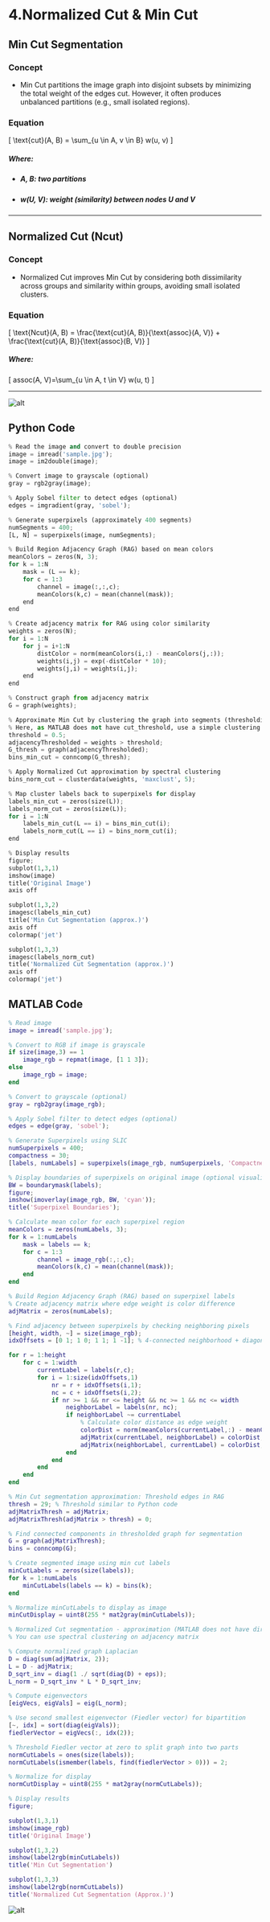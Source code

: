 # 4.Normalized Cut & Min Cut


##  Min Cut Segmentation

###  Concept

- Min Cut partitions the image graph into disjoint subsets by minimizing the total weight of the edges cut. However, it often produces unbalanced partitions (e.g., small isolated regions).

###  Equation

\[
\text{cut}(A, B) = \sum_{u \in A, v \in B} w(u, v)
\]

##### Where:

- ##### A, B: two partitions
- ##### w(U, V): weight (similarity) between nodes U and V

---

##  Normalized Cut (Ncut)

###  Concept

- Normalized Cut improves Min Cut by considering both dissimilarity across groups and similarity within groups, avoiding small isolated clusters.

###  Equation

\[
\text{Ncut}(A, B) = \frac{\text{cut}(A, B)}{\text{assoc}(A, V)} + \frac{\text{cut}(A, B)}{\text{assoc}(B, V)}
\]

##### Where:

\[
assoc(A, V)=\sum_{u \in A, t \in V} w(u, t)
\]

---

![alt](photows/NormalizCut&MinCut.jpg)

##  Python Code 

```python
% Read the image and convert to double precision
image = imread('sample.jpg');
image = im2double(image);

% Convert image to grayscale (optional)
gray = rgb2gray(image);

% Apply Sobel filter to detect edges (optional)
edges = imgradient(gray, 'sobel');

% Generate superpixels (approximately 400 segments)
numSegments = 400;
[L, N] = superpixels(image, numSegments);

% Build Region Adjacency Graph (RAG) based on mean colors
meanColors = zeros(N, 3);
for k = 1:N
    mask = (L == k);
    for c = 1:3
        channel = image(:,:,c);
        meanColors(k,c) = mean(channel(mask));
    end
end

% Create adjacency matrix for RAG using color similarity
weights = zeros(N);
for i = 1:N
    for j = i+1:N
        distColor = norm(meanColors(i,:) - meanColors(j,:));
        weights(i,j) = exp(-distColor * 10);
        weights(j,i) = weights(i,j);
    end
end

% Construct graph from adjacency matrix
G = graph(weights);

% Approximate Min Cut by clustering the graph into segments (thresholding)
% Here, as MATLAB does not have cut_threshold, use a simple clustering method
threshold = 0.5;
adjacencyThresholded = weights > threshold;
G_thresh = graph(adjacencyThresholded);
bins_min_cut = conncomp(G_thresh);

% Apply Normalized Cut approximation by spectral clustering
bins_norm_cut = clusterdata(weights, 'maxclust', 5);

% Map cluster labels back to superpixels for display
labels_min_cut = zeros(size(L));
labels_norm_cut = zeros(size(L));
for i = 1:N
    labels_min_cut(L == i) = bins_min_cut(i);
    labels_norm_cut(L == i) = bins_norm_cut(i);
end

% Display results
figure;
subplot(1,3,1)
imshow(image)
title('Original Image')
axis off

subplot(1,3,2)
imagesc(labels_min_cut)
title('Min Cut Segmentation (approx.)')
axis off
colormap('jet')

subplot(1,3,3)
imagesc(labels_norm_cut)
title('Normalized Cut Segmentation (approx.)')
axis off
colormap('jet')

```

## MATLAB Code 

```matlab
% Read image
image = imread('sample.jpg');

% Convert to RGB if image is grayscale
if size(image,3) == 1
    image_rgb = repmat(image, [1 1 3]);
else
    image_rgb = image;
end

% Convert to grayscale (optional)
gray = rgb2gray(image_rgb);

% Apply Sobel filter to detect edges (optional)
edges = edge(gray, 'sobel');

% Generate Superpixels using SLIC
numSuperpixels = 400;
compactness = 30;
[labels, numLabels] = superpixels(image_rgb, numSuperpixels, 'Compactness', compactness);

% Display boundaries of superpixels on original image (optional visualization)
BW = boundarymask(labels);
figure;
imshow(imoverlay(image_rgb, BW, 'cyan'));
title('Superpixel Boundaries');

% Calculate mean color for each superpixel region
meanColors = zeros(numLabels, 3);
for k = 1:numLabels
    mask = labels == k;
    for c = 1:3
        channel = image_rgb(:,:,c);
        meanColors(k,c) = mean(channel(mask));
    end
end

% Build Region Adjacency Graph (RAG) based on superpixel labels
% Create adjacency matrix where edge weight is color difference
adjMatrix = zeros(numLabels);

% Find adjacency between superpixels by checking neighboring pixels
[height, width, ~] = size(image_rgb);
idxOffsets = [0 1; 1 0; 1 1; 1 -1]; % 4-connected neighborhood + diagonals

for r = 1:height
    for c = 1:width
        currentLabel = labels(r,c);
        for i = 1:size(idxOffsets,1)
            nr = r + idxOffsets(i,1);
            nc = c + idxOffsets(i,2);
            if nr >= 1 && nr <= height && nc >= 1 && nc <= width
                neighborLabel = labels(nr, nc);
                if neighborLabel ~= currentLabel
                    % Calculate color distance as edge weight
                    colorDist = norm(meanColors(currentLabel,:) - meanColors(neighborLabel,:));
                    adjMatrix(currentLabel, neighborLabel) = colorDist;
                    adjMatrix(neighborLabel, currentLabel) = colorDist;
                end
            end
        end
    end
end

% Min Cut segmentation approximation: Threshold edges in RAG
thresh = 29; % Threshold similar to Python code
adjMatrixThresh = adjMatrix;
adjMatrixThresh(adjMatrix > thresh) = 0;

% Find connected components in thresholded graph for segmentation
G = graph(adjMatrixThresh);
bins = conncomp(G);

% Create segmented image using min cut labels
minCutLabels = zeros(size(labels));
for k = 1:numLabels
    minCutLabels(labels == k) = bins(k);
end

% Normalize minCutLabels to display as image
minCutDisplay = uint8(255 * mat2gray(minCutLabels));

% Normalized Cut segmentation - approximation (MATLAB does not have direct normalized cut function)
% You can use spectral clustering on adjacency matrix

% Compute normalized graph Laplacian
D = diag(sum(adjMatrix, 2));
L = D - adjMatrix;
D_sqrt_inv = diag(1 ./ sqrt(diag(D) + eps));
L_norm = D_sqrt_inv * L * D_sqrt_inv;

% Compute eigenvectors
[eigVecs, eigVals] = eig(L_norm);

% Use second smallest eigenvector (Fiedler vector) for bipartition
[~, idx] = sort(diag(eigVals));
fiedlerVector = eigVecs(:, idx(2));

% Threshold Fiedler vector at zero to split graph into two parts
normCutLabels = ones(size(labels));
normCutLabels(ismember(labels, find(fiedlerVector > 0))) = 2;

% Normalize for display
normCutDisplay = uint8(255 * mat2gray(normCutLabels));

% Display results
figure;

subplot(1,3,1)
imshow(image_rgb)
title('Original Image')

subplot(1,3,2)
imshow(label2rgb(minCutLabels))
title('Min Cut Segmentation')

subplot(1,3,3)
imshow(label2rgb(normCutLabels))
title('Normalized Cut Segmentation (Approx.)')

```

![alt](photows/NormalizedCut&MinCut.png)



